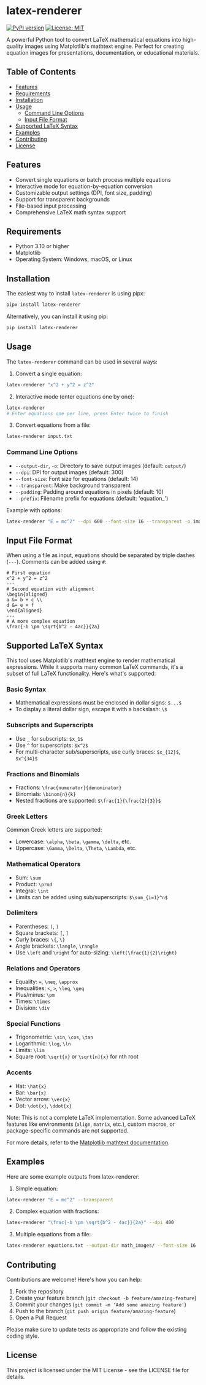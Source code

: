 # latex-renderer

[![PyPI version](https://badge.fury.io/py/latex-renderer.svg)](https://badge.fury.io/py/latex-renderer)
[![License: MIT](https://img.shields.io/badge/License-MIT-yellow.svg)](https://opensource.org/licenses/MIT)

A powerful Python tool to convert LaTeX mathematical equations into high-quality images using Matplotlib's mathtext engine. Perfect for creating equation images for presentations, documentation, or educational materials.

## Table of Contents
- [Features](#features)
- [Requirements](#requirements)
- [Installation](#installation)
- [Usage](#usage)
  - [Command Line Options](#command-line-options)
  - [Input File Format](#input-file-format)
- [Supported LaTeX Syntax](#supported-latex-syntax)
- [Examples](#examples)
- [Contributing](#contributing)
- [License](#license)

## Features
- Convert single equations or batch process multiple equations
- Interactive mode for equation-by-equation conversion
- Customizable output settings (DPI, font size, padding)
- Support for transparent backgrounds
- File-based input processing
- Comprehensive LaTeX math syntax support

## Requirements
- Python 3.10 or higher
- Matplotlib
- Operating System: Windows, macOS, or Linux

## Installation

The easiest way to install `latex-renderer` is using pipx:

```bash
pipx install latex-renderer
```

Alternatively, you can install it using pip:

```bash
pip install latex-renderer
```

## Usage

The `latex-renderer` command can be used in several ways:

1. Convert a single equation:
```bash
latex-renderer "x^2 + y^2 = z^2"
```

2. Interactive mode (enter equations one by one):
```bash
latex-renderer
# Enter equations one per line, press Enter twice to finish
```

3. Convert equations from a file:
```bash
latex-renderer input.txt
```

### Command Line Options

- `--output-dir`, `-o`: Directory to save output images (default: `output/`)
- `--dpi`: DPI for output images (default: 300)
- `--font-size`: Font size for equations (default: 14)
- `--transparent`: Make background transparent
- `--padding`: Padding around equations in pixels (default: 10)
- `--prefix`: Filename prefix for equations (default: 'equation_')

Example with options:
```bash
latex-renderer "E = mc^2" --dpi 600 --font-size 16 --transparent -o images/
```

## Input File Format

When using a file as input, equations should be separated by triple dashes (`---`). Comments can be added using `#`:

```
# First equation
x^2 + y^2 = z^2
---
# Second equation with alignment
\begin{aligned}
a &= b + c \\
d &= e + f
\end{aligned}
---
# A more complex equation
\frac{-b \pm \sqrt{b^2 - 4ac}}{2a}
```

## Supported LaTeX Syntax

This tool uses Matplotlib's mathtext engine to render mathematical expressions. While it supports many common LaTeX commands, it's a subset of full LaTeX functionality. Here's what's supported:

### Basic Syntax
- Mathematical expressions must be enclosed in dollar signs: `$...$`
- To display a literal dollar sign, escape it with a backslash: `\$`

### Subscripts and Superscripts
- Use `_` for subscripts: `$x_1$`
- Use `^` for superscripts: `$x^2$`
- For multi-character sub/superscripts, use curly braces: `$x_{12}$`, `$x^{34}$`

### Fractions and Binomials
- Fractions: `\frac{numerator}{denominator}`
- Binomials: `\binom{n}{k}`
- Nested fractions are supported: `$\frac{1}{\frac{2}{3}}$`

### Greek Letters
Common Greek letters are supported:
- Lowercase: `\alpha`, `\beta`, `\gamma`, `\delta`, etc.
- Uppercase: `\Gamma`, `\Delta`, `\Theta`, `\Lambda`, etc.

### Mathematical Operators
- Sum: `\sum`
- Product: `\prod`
- Integral: `\int`
- Limits can be added using sub/superscripts: `$\sum_{i=1}^n$`

### Delimiters
- Parentheses: `(`, `)`
- Square brackets: `[`, `]`
- Curly braces: `\{`, `\}`
- Angle brackets: `\langle`, `\rangle`
- Use `\left` and `\right` for auto-sizing: `\left(\frac{1}{2}\right)`

### Relations and Operators
- Equality: `=`, `\neq`, `\approx`
- Inequalities: `<`, `>`, `\leq`, `\geq`
- Plus/minus: `\pm`
- Times: `\times`
- Division: `\div`

### Special Functions
- Trigonometric: `\sin`, `\cos`, `\tan`
- Logarithmic: `\log`, `\ln`
- Limits: `\lim`
- Square root: `\sqrt{x}` or `\sqrt[n]{x}` for nth root

### Accents
- Hat: `\hat{x}`
- Bar: `\bar{x}`
- Vector arrow: `\vec{x}`
- Dot: `\dot{x}`, `\ddot{x}`

Note: This is not a complete LaTeX implementation. Some advanced LaTeX features like environments (`align`, `matrix`, etc.), custom macros, or package-specific commands are not supported.

For more details, refer to the [Matplotlib mathtext documentation](https://matplotlib.org/stable/users/explain/text/mathtext.html).

## Examples

Here are some example outputs from latex-renderer:

1. Simple equation:
```bash
latex-renderer "E = mc^2" --transparent
```

2. Complex equation with fractions:
```bash
latex-renderer "\frac{-b \pm \sqrt{b^2 - 4ac}}{2a}" --dpi 400
```

3. Multiple equations from a file:
```bash
latex-renderer equations.txt --output-dir math_images/ --font-size 16
```

## Contributing

Contributions are welcome! Here's how you can help:

1. Fork the repository
2. Create your feature branch (`git checkout -b feature/amazing-feature`)
3. Commit your changes (`git commit -m 'Add some amazing feature'`)
4. Push to the branch (`git push origin feature/amazing-feature`)
5. Open a Pull Request

Please make sure to update tests as appropriate and follow the existing coding style.

## License

This project is licensed under the MIT License - see the LICENSE file for details.

